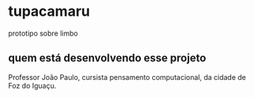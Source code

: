 # tupacamaru
prototipo sobre limbo
## quem está desenvolvendo esse projeto
Professor João Paulo, cursista pensamento computacional, da cidade de Foz do Iguaçu.
